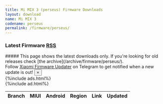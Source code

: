 ```yaml
---
title: Mi MIX 3 (perseus) Firmware Downloads
layout: download
name: Mi MIX 3
codename: perseus
permalink: /firmware/perseus/
---
```


<h3>Latest Firmware <span class="badge badge-light"><a href="/releases.xml" class="icon solid fa-rss"><span class="label">RSS</span></a></span></h3>
##### This page shows the latest downloads only. If you're looking for old releases check [the archive](/archive/firmware/perseus/).

<div class="alert alert-primary alert-dismissible fade show" role="alert">
    Follow <a href="https://t.me/XiaomiFirmwareUpdater" class="alert-link">Xiaomi Firmware Updater</a> on Telegram to get notified when a new update is out!
    <button type="button" class="close" data-dismiss="alert" aria-label="Close">
        <span aria-hidden="true">&times;</span>
    </button>
</div>
{%include ads.html%}
<div class="table-responsive-md" id="table-wrapper">
{%include ad.html%}
<table id="firmware" class="display dt-responsive nowrap compact table table-striped table-hover table-sm">
    <thead class="thead-dark">
        <tr>
            <th data-ref="branch">Branch</th>
            <th data-ref="miui">MIUI</th>
            <th data-ref="android">Android</th>
            <th data-ref="region">Region</th>
            <th data-ref="link">Link</th>
            <th data-ref="updated">Updated</th>
        </tr>
    </thead>
    <script>loadFirmwareDownloads('perseus', 'latest')</script>
</table>
</div>
